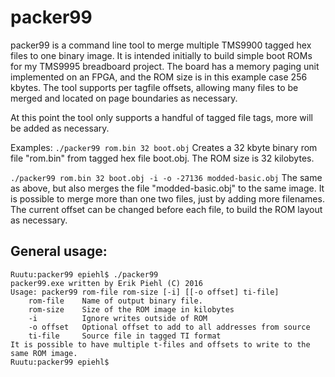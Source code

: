 # packer99
packer99 is a command line tool to merge multiple TMS9900 tagged hex files to one binary image. It is intended initially to build simple boot ROMs for my TMS9995 breadboard project. The board has a memory paging unit implemented on an FPGA, and the ROM size is in this example case 256 kbytes. The tool supports per tagfile offsets, allowing many files to be merged and located on page boundaries as necessary.

At this point the tool only supports a handful of tagged file tags, more will be added as necessary.

Examples:
`./packer99 rom.bin 32 boot.obj`
Creates a 32 kbyte binary rom file "rom.bin" from tagged hex file boot.obj. The ROM size is 32 kilobytes.
  
`./packer99 rom.bin 32 boot.obj -i -o -27136 modded-basic.obj`
The same as above, but also merges the file "modded-basic.obj" to the same image. It is possible to merge more than one two files, just by adding more filenames. The current offset can be changed before each file, to build the ROM layout as necessary.

## General usage:
```  
Ruutu:packer99 epiehl$ ./packer99
packer99.exe written by Erik Piehl (C) 2016
Usage: packer99 rom-file rom-size [-i] [[-o offset] ti-file]
	rom-file	Name of output binary file.
	rom-size	Size of the ROM image in kilobytes
	-i		    Ignore writes outside of ROM
	-o offset	Optional offset to add to all addresses from source
	ti-file		Source file in tagged TI format
It is possible to have multiple t-files and offsets to write to the same ROM image.
Ruutu:packer99 epiehl$
```
